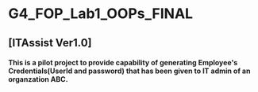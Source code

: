 # G4_FOP_Lab1_OOPs_FINAL 

## [ITAssist Ver1.0]

#### This is a pilot project to provide capability of generating Employee's Credentials(UserId and password) that has been given to IT admin of an organzation ABC.
